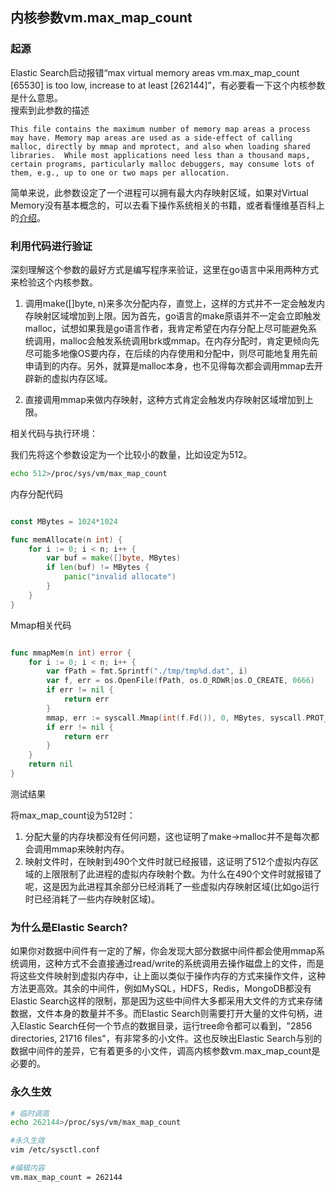 ## 内核参数vm.max_map_count

### 起源

Elastic Search启动报错“max virtual memory areas vm.max_map_count [65530] is too low, increase to at least [262144]”，有必要看一下这个内核参数是什么意思。   
搜索到此参数的描述

```
This file contains the maximum number of memory map areas a process may have. Memory map areas are used as a side-effect of calling malloc, directly by mmap and mprotect, and also when loading shared libraries.  While most applications need less than a thousand maps, certain programs, particularly malloc debuggers, may consume lots of them, e.g., up to one or two maps per allocation.
```

简单来说，此参数设定了一个进程可以拥有最大内存映射区域，如果对Virtual Memory没有基本概念的，可以去看下操作系统相关的书籍，或者看懂维基百科上的[介绍](https://en.wikipedia.org/wiki/Virtual_memory)。

### 利用代码进行验证

深刻理解这个参数的最好方式是编写程序来验证，这里在go语言中采用两种方式来检验这个内核参数。

1. 调用make([]byte, n)来多次分配内存，直觉上，这样的方式并不一定会触发内存映射区域增加到上限。因为首先，go语言的make原语并不一定会立即触发malloc，试想如果我是go语言作者，我肯定希望在内存分配上尽可能避免系统调用，malloc会触发系统调用brk或mmap。在内存分配时，肯定更倾向先尽可能多地像OS要内存，在后续的内存使用和分配中，则尽可能地复用先前申请到的内存。另外，就算是malloc本身，也不见得每次都会调用mmap去开辟新的虚拟内存区域。

2. 直接调用mmap来做内存映射，这种方式肯定会触发内存映射区域增加到上限。

相关代码与执行环境：

我们先将这个参数设定为一个比较小的数量，比如设定为512。

```bash
echo 512>/proc/sys/vm/max_map_count
```

内存分配代码
```go

const MBytes = 1024*1024

func memAllocate(n int) {
    for i := 0; i < n; i++ {
        var buf = make([]byte, MBytes)
        if len(buf) != MBytes {
            panic("invalid allocate")
        }
    }
}

```

Mmap相关代码

```go

func mmapMem(n int) error {
    for i := 0; i < n; i++ {
        var fPath = fmt.Sprintf("./tmp/tmp%d.dat", i)
	    var f, err = os.OpenFile(fPath, os.O_RDWR|os.O_CREATE, 0666)
	    if err != nil {
		    return err
	    }
        mmap, err := syscall.Mmap(int(f.Fd()), 0, MBytes, syscall.PROT_READ|syscall.PROT_WRITE, syscall.MAP_SHARED)
	    if err != nil {
		    return err
	    }
    }
    return nil
}

```

测试结果

将max_map_count设为512时：
1. 分配大量的内存块都没有任何问题，这也证明了make->malloc并不是每次都会调用mmap来映射内存。
2. 映射文件时，在映射到490个文件时就已经报错，这证明了512个虚拟内存区域的上限限制了此进程的虚拟内存映射个数。为什么在490个文件时就报错了呢，这是因为此进程其余部分已经消耗了一些虚拟内存映射区域(比如go运行时已经消耗了一些内存映射区域)。

### 为什么是Elastic Search?

如果你对数据中间件有一定的了解，你会发现大部分数据中间件都会使用mmap系统调用，这种方式不会直接通过read/write的系统调用去操作磁盘上的文件，而是将这些文件映射到虚拟内存中，让上面以类似于操作内存的方式来操作文件，这种方法更高效。其余的中间件，例如MySQL，HDFS，Redis，MongoDB都没有Elastic Search这样的限制，那是因为这些中间件大多都采用大文件的方式来存储数据，文件本身的数量并不多。而Elastic Search则需要打开大量的文件句柄，进入Elastic Search任何一个节点的数据目录，运行tree命令都可以看到，"2856 directories, 21716 files"，有非常多的小文件。这也反映出Elastic Search与别的数据中间件的差异，它有着更多的小文件，调高内核参数vm.max_map_count是必要的。

### 永久生效

```bash
# 临时调高
echo 262144>/proc/sys/vm/max_map_count

#永久生效
vim /etc/sysctl.conf

#编辑内容
vm.max_map_count = 262144
```


